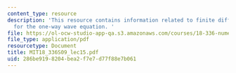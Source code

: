 ```yaml
---
content_type: resource
description: 'This resource contains information related to finite difference methods
  for the one-way wave equation. '
file: https://ol-ocw-studio-app-qa.s3.amazonaws.com/courses/18-336-numerical-methods-for-partial-differential-equations-spring-2009/286be9198204bea2f7e7d77f88e7b061_MIT18_336S09_lec15.pdf
file_type: application/pdf
resourcetype: Document
title: MIT18_336S09_lec15.pdf
uid: 286be919-8204-bea2-f7e7-d77f88e7b061
---
```

